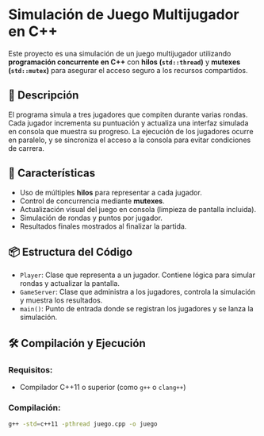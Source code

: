 # Simulación de Juego Multijugador en C++

Este proyecto es una simulación de un juego multijugador utilizando **programación concurrente en C++** con **hilos (`std::thread`)** y **mutexes (`std::mutex`)** para asegurar el acceso seguro a los recursos compartidos.

## 🧠 Descripción

El programa simula a tres jugadores que compiten durante varias rondas. Cada jugador incrementa su puntuación y actualiza una interfaz simulada en consola que muestra su progreso. La ejecución de los jugadores ocurre en paralelo, y se sincroniza el acceso a la consola para evitar condiciones de carrera.

## 🚀 Características

- Uso de múltiples **hilos** para representar a cada jugador.
- Control de concurrencia mediante **mutexes**.
- Actualización visual del juego en consola (limpieza de pantalla incluida).
- Simulación de rondas y puntos por jugador.
- Resultados finales mostrados al finalizar la partida.

## 📦 Estructura del Código

- `Player`: Clase que representa a un jugador. Contiene lógica para simular rondas y actualizar la pantalla.
- `GameServer`: Clase que administra a los jugadores, controla la simulación y muestra los resultados.
- `main()`: Punto de entrada donde se registran los jugadores y se lanza la simulación.

## 🛠️ Compilación y Ejecución

### Requisitos:
- Compilador C++11 o superior (como `g++` o `clang++`)

### Compilación:

```bash
g++ -std=c++11 -pthread juego.cpp -o juego
